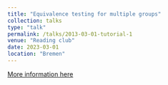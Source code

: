 ```yaml
---
title: "Equivalence testing for multiple groups"
collection: talks
type: "talk"
permalink: /talks/2013-03-01-tutorial-1
venue: "Reading club"
date: 2023-03-01
location: "Bremen"
---
```


[More information here](http://exampleurl.com)
